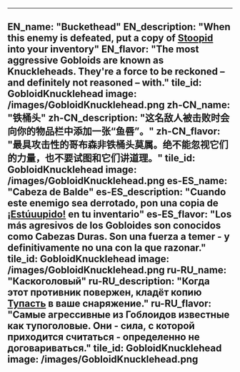 ---

EN_name: "Buckethead"
EN_description: "When this enemy is defeated, put a copy of <a href = '../en/abilities#Stupidity'>Stoopid</a> into your inventory"
EN_flavor: "The most aggressive Gobloids are known as Knuckleheads. They're a force to be reckoned – and definitely not reasoned – with."
tile_id: GobloidKnucklehead
image: /images/GobloidKnucklehead.png
zh-CN_name: "铁桶头"
zh-CN_description: "这名敌人被击败时会向你的物品栏中添加一张“鱼唇”。"
zh-CN_flavor: "最具攻击性的哥布森非铁桶头莫属。绝不能忽视它们的力量，也不要试图和它们讲道理。"
tile_id: GobloidKnucklehead
image: /images/GobloidKnucklehead.png
es-ES_name: "Cabeza de Balde"
es-ES_description: "Cuando este enemigo sea derrotado, pon una copia de <a href = '../es_es/abilities#Stupidity'>¡Estúuupido!</a> en tu inventario"
es-ES_flavor: "Los más agresivos de los Gobloides son conocidos como Cabezas Duras. Son una fuerza a temer - y definitivamente no una con la que razonar."
tile_id: GobloidKnucklehead
image: /images/GobloidKnucklehead.png
ru-RU_name: "Каскоголовый"
ru-RU_description: "Когда этот противник повержен, кладёт копию <a href = '../ru_ru/abilities#Stupidity'>Тупасть</a> в ваше снаряжение."
ru-RU_flavor: "Самые агрессивные из Гоблоидов известные как тупоголовые. Они - сила, с которой приходится считаться - определенно не договариваться."
tile_id: GobloidKnucklehead
image: /images/GobloidKnucklehead.png
---